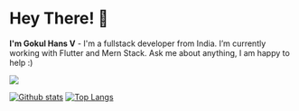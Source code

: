 # Hey There! 👋
**I'm Gokul Hans V** - I'm a fullstack developer from India. I’m currently working with Flutter and Mern Stack. Ask me about anything, I am happy to help :)

 <img src="https://skillicons.dev/icons?i=js,ts,html,css,nodejs,tailwind,next,mongodb,flutter,dart,git,figma" /><br/>
  
  <a href="#">![Github stats](https://github-readme-stats.vercel.app/api?username=gokulhans&theme=blueberry&count_private=true&hide_border=true&line_height=20)</a>
  <a href="#">![Top Langs](https://github-readme-stats.vercel.app/api/top-langs/?username=gokulhans&layout=compact&theme=blueberry&count_private=true&hide_border=true)</a>

